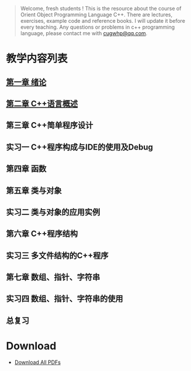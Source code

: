 
> Welcome, fresh students !
> This is the resource about the course of Orient Object Programming Language C++.
> There are lectures, exercises, example code and reference books. I will update it before every teaching.
> Any questions or problems in c++ programming language, please contact me with <cugwhp@qq.com>.

# 教学内容列表
## [第一章 绪论](./Ch1_Introduction.md)
## [第二章 C++语言概述](/Ch2_C++Basic.md)
## 第三章 C++简单程序设计
## 实习一 C++程序构成与IDE的使用及Debug
## 第四章 函数
## 第五章 类与对象
## 实习二 类与对象的应用实例
## 第六章 C++程序结构	
## 实习三 多文件结构的C++程序
## 第七章 数组、指针、字符串
## 实习四 数组、指针、字符串的使用 
## 总复习

# Download
- [Download All PDFs](https://github.com/cugwhp/OOPCPP/tree/master/docs/PDFs)